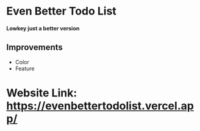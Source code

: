 # Even Better Todo List
#### Lowkey just a better version

## Improvements
- Color
- Feature

# Website Link: https://evenbettertodolist.vercel.app/